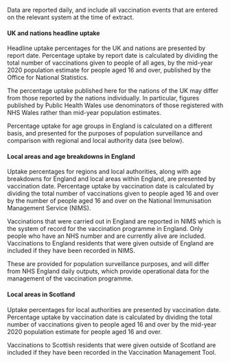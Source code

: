 Data are reported daily, and include all vaccination events that are entered on the relevant system at the time of extract.

#### UK and nations headline uptake

Headline uptake percentages for the UK and nations are presented by report date. Percentage uptake by report date is calculated by dividing the total number of vaccinations given to people of all ages, by the mid-year 2020 population estimate for people aged 16 and over, published by the Office for National Statistics.

The percentage uptake published here for the nations of the UK may differ from those reported by the nations individually. In particular, figures published by Public Health Wales use denominators of those registered with NHS Wales rather than mid-year population estimates.

Percentage uptake for age groups in England is calculated on a different basis, and presented for the purposes of population surveillance and comparison with regional and local authority data (see below).

#### Local areas and age breakdowns in England

Uptake percentages for regions and local authorities, along with age breakdowns for England and local areas within England, are presented by vaccination date. Percentage uptake by vaccination date is calculated by dividing the total number of vaccinations given to people aged 16 and over by the number of people aged 16 and over on the National Immunisation Management Service (NIMS).

Vaccinations that were carried out in England are reported in NIMS which is the system of record for the vaccination programme in England. Only people who have an NHS number and are currently alive are included. Vaccinations to England residents that were given outside of England are included if they have been recorded in NIMS.

These are provided for population surveillance purposes, and will differ from NHS England daily outputs, which provide operational data for the management of the vaccination programme.

#### Local areas in Scotland

Uptake percentages for local authorities are presented by vaccination date. Percentage uptake by vaccination date is calculated by dividing the total number of vaccinations given to people aged 16 and over by the mid-year 2020 population estimate for people aged 16 and over.

Vaccinations to Scottish residents that were given outside of Scotland are included if they have been recorded in the Vaccination Management Tool.
